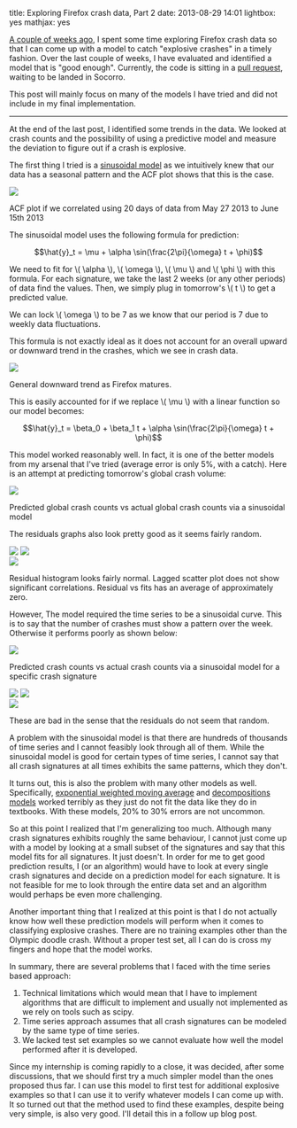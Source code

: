 title: Exploring Firefox crash data, Part 2
date: 2013-08-29 14:01
lightbox: yes
mathjax: yes

[A couple of weeks ago][prev], I spent some time exploring Firefox crash data
so that I can come up with a model to catch "explosive crashes" in a timely
fashion. Over the last couple of weeks, I have evaluated and identified a
model that is "good enough". Currently, the code is sitting in a
[pull request][pr], waiting to be landed in Socorro.

[prev]: /blog/exploring_firefox_crash_data_1.html
[pr]: https://github.com/mozilla/socorro/pull/1394

This post will mainly focus on many of the models I have tried and did not
include in my final implementation.

-------------------------------------------------------------------------------

At the end of the last post, I identified some trends in the data. We looked at
crash counts and the possibility of using a predictive model and measure the
deviation to figure out if a crash is explosive.

The first thing I tried is a [sinusoidal model][sm] as we intuitively knew that
our data has a seasonal pattern and the ACF plot shows that this is the case. 

[sm]: http://en.wikipedia.org/wiki/Sinusoidal_model

<div class="center">
  <a href="/static/img/moz-crash-analytics2/acf_sine.png" rel="lightbox[as1]"><img src="/static/img/moz-crash-analytics2/thumbs/acf_sine.png" /></a>
  <p>ACF plot if we correlated using 20 days of data from May 27 2013 to
    June 15th 2013</p>
</div>

The sinusoidal model uses the following formula for prediction:

$$\hat{y}_t = \mu + \alpha \sin(\frac{2\pi}{\omega} t + \phi)$$

We need to fit for \\( \alpha \\), \\( \omega \\), \\( \mu \\) and \\( \phi \\)
with this formula. For each signature, we take the last 2 weeks (or any other
periods) of data find the values. Then, we simply plug in tomorrow's \\( t \\)
to get a predicted value.

We can lock \\( \omega \\) to be 7 as we know that our period is 7 due to
weekly data fluctuations.

This formula is not exactly ideal as it does not account for an overall upward
or downward trend in the crashes, which we see in crash data.

<div class="center">
  <a href="/static/img/moz-crash-analytics2/downward_trend.png" rel="lightbox[b]"><img src="/static/img/moz-crash-analytics2/thumbs/downward_trend.png" /></a>
  <p>General downward trend as Firefox matures.</p>
</div>

This is easily accounted for if we replace \\( \mu \\) with a linear function
so our model becomes:

$$\hat{y}_t = \beta_0 + \beta_1 t + \alpha \sin(\frac{2\pi}{\omega} t + \phi)$$

This model worked reasonably well. In fact, it is one of the better models from
my arsenal that I've tried (average error is only 5%, with a catch). Here is an
attempt at predicting tomorrow's global crash volume:

<div class="center">
  <a href="/static/img/moz-crash-analytics2/sine_global_calm_predicted.png" rel="lightbox[a2]"><img src="/static/img/moz-crash-analytics2/thumbs/sine_global_calm_predicted.png" /></a>
  <p>Predicted global crash counts vs actual global crash counts via a
    sinusoidal model</p>
</div>

The residuals graphs also look pretty good as it seems fairly random.

<div class="center">
  <a href="/static/img/moz-crash-analytics2/sine_global_calm_residual_hist.png" rel="lightbox[r1]"><img src="/static/img/moz-crash-analytics2/thumbs/sine_global_calm_residual_hist.png" /></a>
  <a href="/static/img/moz-crash-analytics2/sine_global_calm_residual_lagged_scatter.png" rel="lightbox[r1]"><img src="/static/img/moz-crash-analytics2/thumbs/sine_global_calm_residual_lagged_scatter.png" /></a>
  <br />
  <a href="/static/img/moz-crash-analytics2/sine_global_calm_residual_vs_fit.png" rel="lightbox[r1]"><img src="/static/img/moz-crash-analytics2/thumbs/sine_global_calm_residual_vs_fit.png" /></a>
  <p>Residual histogram looks fairly normal. Lagged scatter plot does not show
    significant correlations. Residual vs fits has an average of approximately zero.</p>
</div>

However, The model required the time series to be a sinusoidal curve. This is
to say that the number of crashes must show a pattern over the week. Otherwise
it performs poorly as shown below:


<div class="center">
  <a href="/static/img/moz-crash-analytics2/sine_sig1_calm_predicted.png" rel="lightbox[a2]"><img src="/static/img/moz-crash-analytics2/thumbs/sine_sig1_calm_predicted.png" /></a>
  <p>Predicted crash counts vs actual crash counts via a
    sinusoidal model for a specific crash signature</p>
</div>

<div class="center">
  <a href="/static/img/moz-crash-analytics2/sine_sig1_calm_residual_hist.png" rel="lightbox[r1]"><img src="/static/img/moz-crash-analytics2/thumbs/sine_sig1_calm_residual_hist.png" /></a>
  <a href="/static/img/moz-crash-analytics2/sine_sig1_calm_residual_lagged_scatter.png" rel="lightbox[r1]"><img src="/static/img/moz-crash-analytics2/thumbs/sine_sig1_calm_residual_lagged_scatter.png" /></a>
  <br />
  <a href="/static/img/moz-crash-analytics2/sine_sig1_calm_residual_vs_fit.png" rel="lightbox[r1]"><img src="/static/img/moz-crash-analytics2/thumbs/sine_sig1_calm_residual_vs_fit.png" /></a>
  <p>These are bad in the sense that the residuals do not seem that random.</p>
</div>

A problem with the sinusoidal model is that there are hundreds of thousands of
time series and I cannot feasibly look through all of them. While the
sinusoidal model is good for certain types of time series, I cannot say that
all crash signatures at all times exhibits the same patterns, which they don't.

It turns out, this is also the problem with many other models as well.
Specifically, [exponential weighted moving average][ewma] and
[decompositions models][dm] worked terribly as they just do not fit the data
like they do in textbooks. With these models, 20% to 30% errors are not uncommon.

[ewma]: http://www.jstor.org/discover/10.2307/2984031?uid=3739560&uid=2129&uid=2&uid=70&uid=4&uid=3739256&sid=21102568940463
[dm]: https://onlinecourses.science.psu.edu/stat510/?q=node/69

So at this point I realized that I'm generalizing too much. Although many crash
signatures exhibits roughly the same behaviour, I cannot just come up with a
model by looking at a small subset of the signatures and say that this model
fits for all signatures. It just doesn't. In order for me to get good prediction
results, I (or an algorithm) would have to look at every single crash signatures
and decide on a prediction model for each signature. It is not feasible for me
to look through the entire data set and an algorithm would perhaps be even more 
challenging.

Another important thing that I realized at this point is that I do not actually
know how well these prediction models will perform when it comes to classifying
explosive crashes. There are no training examples other than the Olympic doodle
crash. Without a proper test set, all I can do is cross my fingers and hope
that the model works.

In summary, there are several problems that I faced with the time series based
approach:

 1. Technical limitations which would mean that I have to implement algorithms
    that are difficult to implement and usually not implemented as we rely on
    tools such as scipy.
 2. Time series approach assumes that all crash signatures can be modeled by
    the same type of time series.
 3. We lacked test set examples so we cannot evaluate how well the model
    performed after it is developed.

Since my internship is coming rapidly to a close, it was decided, after
some discussions, that we should first try a much simpler model than the ones 
proposed thus far. I can use this model to first test for additional explosive
examples so that I can use it to verify whatever models I can come up with. 
It so turned out that the method used to find these examples, despite being
very simple, is also very good. I'll detail this in a follow up blog post.

